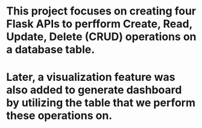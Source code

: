 # This project focuses on creating four Flask APIs to perfform Create, Read, Update, Delete (CRUD) operations on a database table.

# Later, a visualization feature was also added to generate dashboard by utilizing the table that we perform these operations on.